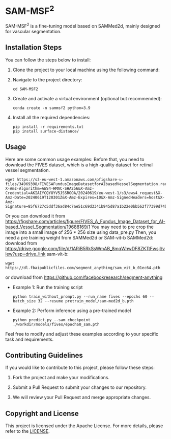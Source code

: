 # $\text{SAM-MSF}^2$

$\text{SAM-MSF}^2$ is a fine-tuning model based on SAMMed2d, mainly designed for vascular segmentation.

## Installation Steps

You can follow the steps below to install:

1. Clone the project to your local machine using the following command:
   
 <!--  git clone https://github.com/YuancongLiang/SAM-MSF2.git -->

2. Navigate to the project directory:
   ```
   cd SAM-MSF2
   ```

3. Create and activate a virtual environment (optional but recommended):
   ```
   conda create -n sammsf2 python=3.9
   ```

4. Install all the required dependencies:
   ```
   pip install -r requirements.txt
   pip install surface-distance/
   ```

## Usage

Here are some common usage examples:
Before that, you need to download the FIVES dataset, which is a high-quality dataset for retinal vessel segmentation.
```
wget https://s3-eu-west-1.amazonaws.com/pfigshare-u-files/34969398/FIVESAFundusImageDatasetforAIbasedVesselSegmentation.rar?X-Amz-Algorithm=AWS4-HMAC-SHA256&X-Amz-Credential=AKIAIYCQYOYV5JSSROOA/20240619/eu-west-1/s3/aws4_request&X-Amz-Date=20240619T120301Z&X-Amz-Expires=10&X-Amz-SignedHeaders=host&X-Amz-Signature=85f6727c5ddf36ad84c7ae51c69d3341b945d87a1b22e0bb562f77399d74b8aa
```
Or you can download it from https://figshare.com/articles/figure/FIVES_A_Fundus_Image_Dataset_for_AI-based_Vessel_Segmentation/19688169/1
You may need to pre crop the image into a small image of 256 * 256 size using data_pre.py
Then, you need a pre training weight from SAMMed2d or SAM-vit-b
SAMMed2d:
download from https://drive.google.com/file/d/1ARiB5RkSsWmAB_8mqWnwDF8ZKTtFwsjl/view?usp=drive_link
sam-vit-b:
```
wget https://dl.fbaipublicfiles.com/segment_anything/sam_vit_b_01ec64.pth
```
or download from https://github.com/facebookresearch/segment-anything

- Example 1: Run the training script
  ```
  python train_without_prompt.py --run_name fives --epochs 60 --batch_size 32 --resume pretrain_model/sam-med2d_b.pth
  ```

- Example 2: Perform inference using a pre-trained model
  ```
  python predict.py --sam_checkpoint ./workdir/models/fives/epoch60_sam.pth
  ```

Feel free to modify and adjust these examples according to your specific task and requirements.

## Contributing Guidelines

If you would like to contribute to this project, please follow these steps:

1. Fork the project and make your modifications.

2. Submit a Pull Request to submit your changes to our repository.

3. We will review your Pull Request and merge appropriate changes.

## Copyright and License

This project is licensed under the Apache License. For more details, please refer to the [LICENSE](LICENSE).
